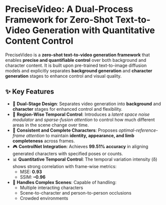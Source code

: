 # PreciseVideo: A Dual-Process Framework for Zero-Shot Text-to-Video Generation with Quantitative Content Control
PreciseVideo is a **zero-shot text-to-video generation framework** that enables **precise and quantifiable control** over both background and character content. It is built upon pre-trained text-to-image diffusion models and explicitly separates **background generation** and **character generation** stages to enhance control and visual quality.

## ✨ Key Features

- 🎯 **Dual-Stage Design**: Separates video generation into **background** and **character** stages for enhanced control and flexibility.
- 🌌 **Region-Wise Temporal Control**: Introduces a *latent space noise modulator* and *sparse-fusion attention* to control how much different areas in the scene change over time.
- 🧍 **Consistent and Complete Characters**: Proposes *optimal-reference-frame attention* to maintain **identity, appearance, and limb completeness** across frames.
- 🎮 **ControlNet Integration**: Achieves **99.51% accuracy** in aligning generated characters with specified poses or counts.
- 📊 **Quantitative Temporal Control**: The temporal variation intensity (δ) shows strong correlation with frame-wise metrics:
  - MSE: **0.93**
  - SSIM: **–0.96**
- 👥 **Handles Complex Scenes**: Capable of handling:
  - Multiple interacting characters
  - Scene-to-character and person-to-person occlusions
  - Crowded environments
